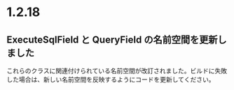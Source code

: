 # 1.2.18

## ExecuteSqlField と QueryField の名前空間を更新しました
これらのクラスに関連付けられている名前空間が改訂されました。ビルドに失敗した場合は、新しい名前空間を反映するようにコードを更新してください。